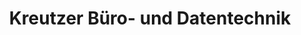 ---
title: "Kreutzer Büro- und Datentechnik"
url: /rostock/kreutzer-buero-und-datentechnik/
shop: Schreibwaren
---
